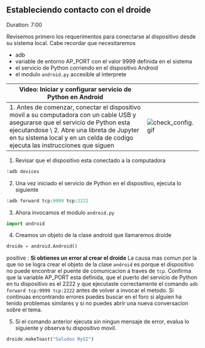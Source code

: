 
## Estableciendo contacto con el droide
Duration: 7:00

Revisemos primero los requerimentos para conectarse al dispositivo desde su sistema local. Cabe recordar que necesitaremos
* adb
* variable de entorno AP_PORT con el valor 9999 definida en el sistema
* el servicio de Python corriendo en el dispositivo Android
* el modulo `android.py` accesible al interprete


|Video: Iniciar y configurar servicio de Python en Android | |
|-----|-----|
| 1. Antes de comenzar, conectar el dispositivo movil a su computadora con un cable USB y asegurarse que el servicio de Python esta ejecutandose \\ 2. Abre una libreta de Jupyter en tu sistema local y en un celda de codigo ejecuta las instrucciones que siguen | ![check_config.gif](attachment:check_config.gif)  |


1. Revisar que el dispositivo esta conectado a la computadora


```python
!adb devices
```

2. Una vez iniciado el servicio de Python en el dispositivo, ejecuta lo siguiente


```python
!adb forward tcp:9999 tcp:2222
```

3. Ahora invocamos el modulo `android.py`


```python
import android
```

4. Creamos un objeto de la clase android que llamaremos droide


```python
droide = android.Android()
```

positive
: **Si obtienes un error al crear el droide**
La causa mas comun por la que no se logra crear el objeto de la clase `android` es porque el dispositivo no puede encontrar el puente de comunicacion a traves de `tcp`. Confirma que la variable AP_PORT esta definida, que el puerto del servicio de Python en tu dispositivo es el 2222 y que ejecutaste correctamente el comando `adb forward tcp:9999 tcp:2222` antes de volver a invocar el metodo. Si continuas encontrando errores puedes buscar en el foro si alguien ha tenido problemas similares y si no puedes abrir una nueva conversacion sobre el tema.

5. Si el comando anterior ejecuta sin ningun mensaje de error, evalua lo siguiente y observa tu dispositivo movil.


```python
droide.makeToast("Saludos RySI")
```
